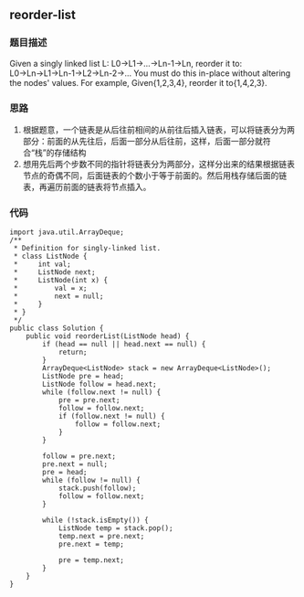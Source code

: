 ## reorder-list

### 题目描述
Given a singly linked list L: L0→L1→…→Ln-1→Ln,
reorder it to: L0→Ln→L1→Ln-1→L2→Ln-2→…
You must do this in-place without altering the nodes' values.
For example,
Given{1,2,3,4}, reorder it to{1,4,2,3}.

### 思路
1. 根据题意，一个链表是从后往前相间的从前往后插入链表，可以将链表分为两部分：前面的从先往后，后面一部分从后往前，这样，后面一部分就符合“栈”的存储结构
2. 想用先后两个步数不同的指针将链表分为两部分，这样分出来的结果根据链表节点的奇偶不同，后面链表的个数小于等于前面的。然后用栈存储后面的链表，再遍历前面的链表将节点插入。

### 代码
    import java.util.ArrayDeque;
    /**
     * Definition for singly-linked list.
     * class ListNode {
     *     int val;
     *     ListNode next;
     *     ListNode(int x) {
     *         val = x;
     *         next = null;
     *     }
     * }
     */
    public class Solution {
        public void reorderList(ListNode head) {
            if (head == null || head.next == null) {
    			return;
    		}
    		ArrayDeque<ListNode> stack = new ArrayDeque<ListNode>();
    		ListNode pre = head;
    		ListNode follow = head.next;
    		while (follow.next != null) {
    			pre = pre.next;
    			follow = follow.next;
    			if (follow.next != null) {
    				follow = follow.next;
    			}
    		}
    		
    		follow = pre.next;
    		pre.next = null;
    		pre = head;
    		while (follow != null) {
    			stack.push(follow);
    			follow = follow.next;
    		}
    		
    		while (!stack.isEmpty()) {
    			ListNode temp = stack.pop();
    			temp.next = pre.next;
    			pre.next = temp;
    			
    			pre = temp.next;
    		}
        }
    }
